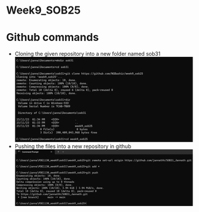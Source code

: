 # Week9_SOB25
# Github commands
* Cloning the given repository into a new folder named sob31 
![Alt text](image.png)
* Pushing the files into a new repository in github
![Alt text](image-1.png)